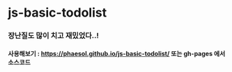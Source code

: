 # js-basic-todolist
### 장난질도 많이 치고 재밌었다..!
#### 사용해보기 : https://phaesol.github.io/js-basic-todolist/ 또는 gh-pages 에서 소스코드 

